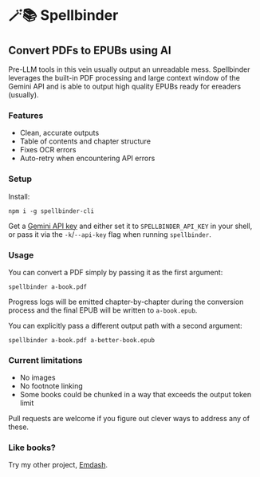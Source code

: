 # 🪄📚 Spellbinder

## Convert PDFs to EPUBs using AI

Pre-LLM tools in this vein usually output an unreadable mess. Spellbinder
leverages the built-in PDF processing and large context window of the Gemini API
and is able to output high quality EPUBs ready for ereaders (usually).

### Features

- Clean, accurate outputs
- Table of contents and chapter structure
- Fixes OCR errors
- Auto-retry when encountering API errors

### Setup

Install:

```shell
npm i -g spellbinder-cli
```

Get a [Gemini API key](https://ai.google.dev/) and either set it to
`SPELLBINDER_API_KEY` in your shell, or pass it via the `-k`/`--api-key` flag
when running `spellbinder`.

### Usage

You can convert a PDF simply by passing it as the first argument:

```shell
spellbinder a-book.pdf
```

Progress logs will be emitted chapter-by-chapter during the conversion process
and the final EPUB will be written to `a-book.epub`.

You can explicitly pass a different output path with a second argument:

```shell
spellbinder a-book.pdf a-better-book.epub
```

### Current limitations

- No images
- No footnote linking
- Some books could be chunked in a way that exceeds the output token limit

Pull requests are welcome if you figure out clever ways to address any of these.

### Like books?

Try my other project, [Emdash](https://github.com/dmotz/emdash).
